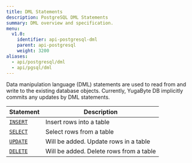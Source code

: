 ```yaml
---
title: DML Statements
description: PostgreSQL DML Statements
summary: DML overview and specification.
menu:
  v1.0:
    identifier: api-postgresql-dml
    parent: api-postgresql
    weight: 3200
aliases:
  - api/postgresql/dml
  - api/pgsql/dml
---
```


Data manipulation language (DML) statements are used to read from and write to the existing database objects. Currently, YugaByte DB implicitly commits any updates by DML statements.

Statement | Description |
----------|-------------|
[`INSERT`](../dml_insert) | Insert rows into a table |
[`SELECT`](../dml_select) | Select rows from a table |
[`UPDATE`](../dml_update) | Will be added. Update rows in a table |
[`DELETE`](../dml_delete) | Will be added. Delete rows from a table |
